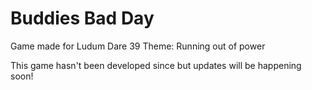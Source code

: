 # Buddies Bad Day

Game made for Ludum Dare 39
Theme: Running out of power

This game hasn't been developed since but updates will be happening soon!